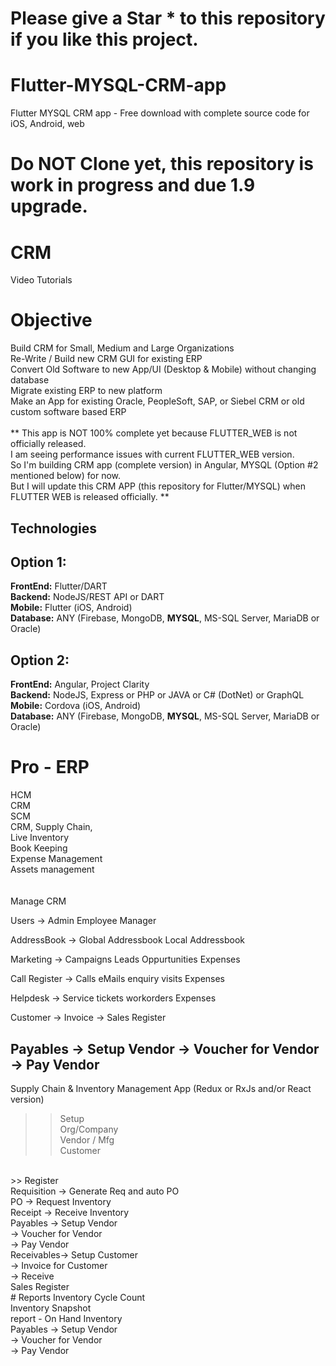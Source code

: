 # Please give a Star * to this repository if you like this project.
# Flutter-MYSQL-CRM-app
Flutter MYSQL CRM app - Free download with complete source code for iOS, Android, web
# Do NOT Clone yet, this repository is work in progress and due 1.9 upgrade.
# CRM
Video Tutorials
 
# Objective
Build CRM for Small, Medium and Large Organizations<br/>
Re-Write / Build new CRM GUI for existing ERP<br/>
Convert Old Software to new App/UI (Desktop & Mobile) without changing database<br/>
Migrate existing ERP to new platform<br/>
Make an App for existing Oracle, PeopleSoft, SAP, or Siebel CRM or old custom software based ERP<br/>
<br/>
** This app is NOT 100% complete yet because FLUTTER_WEB is not officially released.<br/>
I am seeing performance issues with current FLUTTER_WEB version.<br/>
So I'm building CRM app (complete version) in Angular, MYSQL (Option #2 mentioned below) for now.<br/>
But I will update this CRM APP (this repository for Flutter/MYSQL) when FLUTTER WEB is released officially. **
 
## Technologies
## Option 1:
<b>FrontEnd:</b> Flutter/DART<br/>
<b>Backend:</b> NodeJS/REST API or DART<br/>
<b>Mobile:</b> Flutter (iOS, Android)<br/>
<b>Database:</b> ANY (Firebase, MongoDB, <b>MYSQL</b>, MS-SQL Server, MariaDB or Oracle)<br/>

## Option 2:
<b>FrontEnd:</b> Angular, Project Clarity<br/>
<b>Backend:</b> NodeJS, Express or PHP or JAVA or C# (DotNet) or GraphQL<br/>
<b>Mobile:</b> Cordova (iOS, Android)<br/>
<b>Database:</b> ANY (Firebase, MongoDB, <b>MYSQL</b>, MS-SQL Server, MariaDB or Oracle)<br/>

# Pro - ERP
HCM<br/>
CRM<br/>
SCM<br/>
CRM, Supply Chain,<br/>
Live Inventory<br/>
Book Keeping<br/>
Expense Management<br/>
Assets management<br/>
<br/>
<br/>
Manage CRM

Users -> Admin
        Employee
        Manager

AddressBook -> 
            Global Addressbook
            Local Addressbook

Marketing -> 
            Campaigns
            Leads
            Oppurtunities
            Expenses

Call Register -> 
            Calls
            eMails
            enquiry
            visits
            Expenses

Helpdesk -> Service tickets
            workorders
            Expenses

Customer -> Invoice
        -> Sales Register

Payables -> Setup Vendor
        -> Voucher for Vendor
        -> Pay Vendor
--------------------




Supply Chain & Inventory Management App (Redux or RxJs and/or React version)
>> Setup<br/>
Org/Company<br/>
Vendor / Mfg<br/>
Customer<br/>
<br/>
>> Register<br/>
Requisition -> Generate Req and auto PO<br/>
PO  -> Request Inventory<br/>
Receipt -> Receive Inventory<br/>
Payables -> Setup Vendor<br/>
        -> Voucher for Vendor<br/>
        -> Pay Vendor<br/>
Receivables-> Setup Customer<br/>
        -> Invoice for Customer<br/>
        -> Receive<br/>
Sales Register<br/>
# Reports
Inventory Cycle Count<br/>
Inventory Snapshot<br/>
report - On Hand Inventory<br/>
Payables -> Setup Vendor<br/>
        -> Voucher for Vendor<br/>
        -> Pay Vendor<br/>
